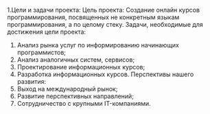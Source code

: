 1.Цели и задачи проекта: 
Цель проекта: Создание онлайн курсов программирования, посвященных не конкретным языкам программирования, а по целому стеку.
Задачи, необходимые для достижения цели проекта:
1.	Анализ рынка услуг по информированию начинающих программистов;
2.	Анализ аналогичных систем, сервисов;
3.	Проектирование информационных курсов;
4.	Разработка информационных курсов.
Перспективы нашего развития:
1.	Выход на международный рынок;
2.	Развитие перспективных направлений; 
3.	Сотрудничество с крупными IT-компаниями.
